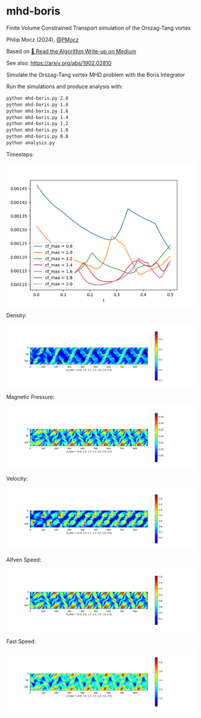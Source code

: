 # mhd-boris
Finite Volume Constrained Transport simulation of the Orszag-Tang vortex

Philip Mocz (2024), [@PMocz](https://twitter.com/PMocz)

Based on 
[📝 Read the Algorithm Write-up on Medium](https://levelup.gitconnected.com/create-your-own-constrained-transport-magnetohydrodynamics-simulation-with-python-276f787f537d)

See also: https://arxiv.org/abs/1902.02810

Simulate the Orszag-Tang vortex MHD problem
with the Boris Integrator

Run the simulations and produce analysis with:

```bash
python mhd-boris.py 2.0
python mhd-boris.py 1.8
python mhd-boris.py 1.6
python mhd-boris.py 1.4
python mhd-boris.py 1.2
python mhd-boris.py 1.0
python mhd-boris.py 0.8
python analysis.py
```

Timesteps:

![Analysis1](./analysis_dt.png)


Density:

![Analysis2](./analysis_rho.png)

Magnetic Pressure:

![Analysis3](./analysis_P_B.png)

Velocity:

![Analysis4](./analysis_v.png)

Alfven Speed: 

![Analysis5](./analysis_ca.png)

Fast Speed:

![Analysis6](./analysis_cf.png)

